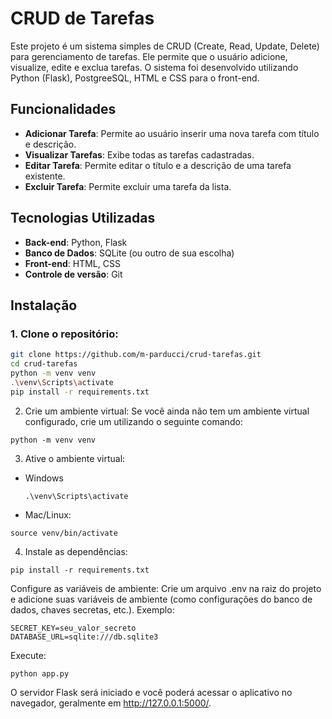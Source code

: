 # CRUD de Tarefas

Este projeto é um sistema simples de CRUD (Create, Read, Update, Delete) para gerenciamento de tarefas. Ele permite que o usuário adicione, visualize, edite e exclua tarefas. O sistema foi desenvolvido utilizando Python (Flask), PostgreeSQL, HTML e CSS para o front-end.

## Funcionalidades

- **Adicionar Tarefa**: Permite ao usuário inserir uma nova tarefa com título e descrição.
- **Visualizar Tarefas**: Exibe todas as tarefas cadastradas.
- **Editar Tarefa**: Permite editar o título e a descrição de uma tarefa existente.
- **Excluir Tarefa**: Permite excluir uma tarefa da lista.

## Tecnologias Utilizadas

- **Back-end**: Python, Flask
- **Banco de Dados**: SQLite (ou outro de sua escolha)
- **Front-end**: HTML, CSS
- **Controle de versão**: Git

## Instalação

### 1. Clone o repositório:

```bash
git clone https://github.com/m-parducci/crud-tarefas.git
cd crud-tarefas
python -m venv venv
.\venv\Scripts\activate
pip install -r requirements.txt
```

2. Crie um ambiente virtual:
Se você ainda não tem um ambiente virtual configurado, crie um utilizando o seguinte comando:
```
python -m venv venv
```
3. Ative o ambiente virtual:
- Windows
  ```
  .\venv\Scripts\activate
  ```
- Mac/Linux:
```
source venv/bin/activate

```
4. Instale as dependências:
```
pip install -r requirements.txt

``` 
Configure as variáveis de ambiente:
Crie um arquivo .env na raiz do projeto e adicione suas variáveis de ambiente (como configurações do banco de dados, chaves secretas, etc.). Exemplo:
``` 
SECRET_KEY=seu_valor_secreto
DATABASE_URL=sqlite:///db.sqlite3
``` 
Execute:
```
python app.py
```
O servidor Flask será iniciado e você poderá acessar o aplicativo no navegador, geralmente em http://127.0.0.1:5000/.

